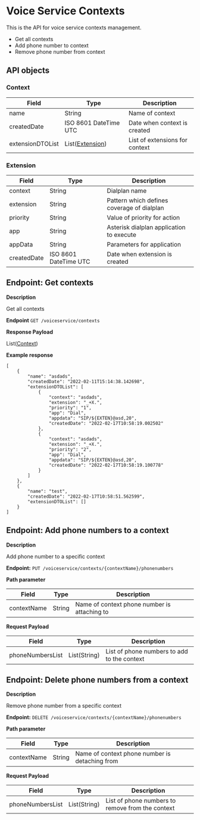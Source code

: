 # Voice Service Contexts
This is the API for voice service contexts management.

* Get all contexts
* Add phone number to context
* Remove phone number from context

## API objects

### Context

Field               | Type                                       | Description
------------------- | -------------------------------------------| -------------------------------
name                | String                                     | Name of context
createdDate         | ISO 8601 DateTime UTC                      | Date when context is created
extensionDTOList    | List([Extension](/api/voiceservice-context/#extension)) | List of extensions for context

### Extension

Field               | Type                  | Description
------------------- | --------------------- | -----------------------------------------------
context             | String                | Dialplan name
extension           | String                | Pattern which defines coverage of dialplan
priority            | String                | Value of priority for action
app                 | String                | Asterisk dialplan application to execute
appData             | String                | Parameters for application
createdDate         | ISO 8601 DateTime UTC | Date when extension is created


## Endpoint: Get contexts

**Description**

Get all contexts

**Endpoint** `GET /voiceservice/contexts`

**Response Payload**

List([Context](/api/voiceservice-context/#context))

**Example response**

```
[
    {
        "name": "asdads",
        "createdDate": "2022-02-11T15:14:38.142698",
        "extensionDTOList": [
            {
                "context": "asdads",
                "extension": "_+X.",
                "priority": "1",
                "app": "Dial",
                "appdata": "SIP/${EXTEN}@asd,20",
                "createdDate": "2022-02-17T10:58:19.002502"
            },
            {
                "context": "asdads",
                "extension": "_+X.",
                "priority": "2",
                "app": "Dial",
                "appdata": "SIP/${EXTEN}@asd,20",
                "createdDate": "2022-02-17T10:58:19.100778"
            }
        ]
    },
    {
        "name": "test",
        "createdDate": "2022-02-17T10:58:51.562599",
        "extensionDTOList": []
    }
]
```

## Endpoint: Add phone numbers to a context

**Description**

Add phone number to a specific context

**Endpoint:** `PUT /voiceservice/contexts/{contextName}/phonenumbers`

**Path parameter**

Field           | Type          | Description
------------    | ------------  | ------------
contextName     | String        | Name of context phone number is attaching to


**Request Payload**

Field             | Type          | Description
------------      | ------------  | ------------
phoneNumbersList  | List(String)  | List of phone numbers to add to the context


## Endpoint: Delete phone numbers from a context

**Description**

Remove phone number from a specific context

**Endpoint:** `DELETE /voiceservice/contexts/{contextName}/phonenumbers`

**Path parameter**

Field           | Type          | Description
------------    | ------------  | ------------
contextName     | String        | Name of context phone number is detaching from


**Request Payload**

Field             | Type          | Description
------------      | ------------  | ------------
phoneNumbersList  | List(String)  | List of phone numbers to remove from the context

